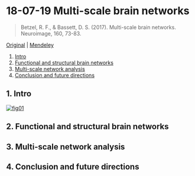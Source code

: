 <!--
@Author: shumez
@Date:   2018-07-19 13:02:30
@Project: Chaier
@Filename: 180719.md
@Last modified by:   shumez
@Last modified time: 2018-07-19 13:07:32
-->


# 18-07-19 Multi-scale brain networks


> Betzel, R. F., & Bassett, D. S. (2017). Multi-scale brain networks. Neuroimage, 160, 73-83.

[Original][orig] | [Mendeley][mend]

1. [Intro][s01]
2. [Functional and structural brain networks][s02]
3. [Multi-scale network analysis][s03]
4. [Conclusion and future directions][s04]

## 1. Intro


[![fig01][fig01]][fig01]



## 2. Functional and structural brain networks
## 3. Multi-scale network analysis
## 4. Conclusion and future directions



<!-- [![fig02][fig02]][fig02] -->
<!-- [![fig02][fig03]][fig03] -->
<!-- [![fig02][fig04]][fig04] -->


<!-- [ref01][ref01] -->




<!-- -------------------------------------------- -->
[orig]: https://www.sciencedirect.com/science/article/pii/S1053811916306152
[mend]: https://www.mendeley.com/viewer/?fileId=52769a0e-7f5b-c997-461e-32a54ae9d14f&documentId=b322bf7b-0dc9-3b89-817a-b84755e9862b "..."

[s01]: .
[s02]: .
[s03]: .
[s04]: .

[fig01]: https://ars.els-cdn.com/content/image/1-s2.0-S1053811916306152-gr1.jpg
[fig02]: https://ars.els-cdn.com/content/image/1-s2.0-S1053811916306152-gr2.jpg
[fig03]: https://ars.els-cdn.com/content/image/1-s2.0-S1053811916306152-gr3.jpg
[fig04]: https://ars.els-cdn.com/content/image/1-s2.0-S1053811916306152-gr4.jpg
